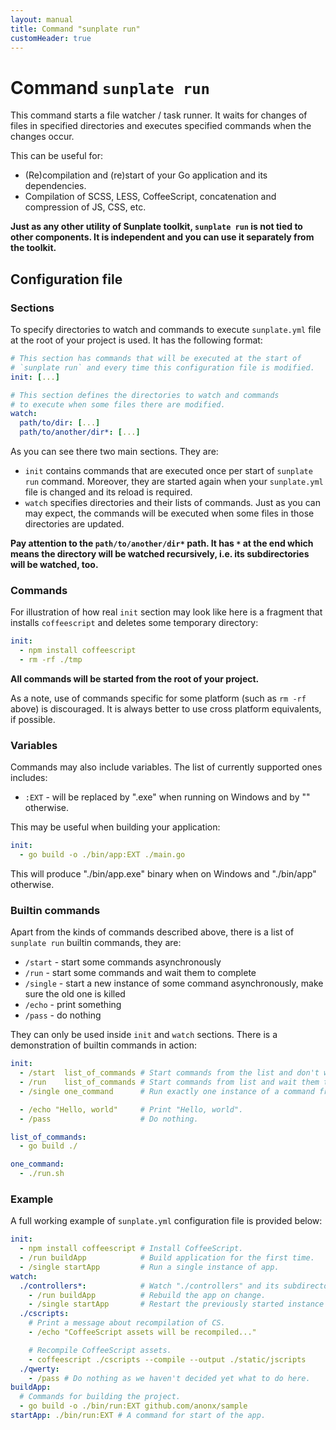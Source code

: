 ```yaml
---
layout: manual
title: Command "sunplate run"
customHeader: true
---
```

# Command `sunplate run`
This command starts a file watcher / task runner.
It waits for changes of files in specified directories and executes specified commands
when the changes occur.

This can be useful for:

* (Re)compilation and (re)start of your Go application and its dependencies.
* Compilation of SCSS, LESS, CoffeeScript, concatenation and compression of JS, CSS, etc.

**Just as any other utility of Sunplate toolkit, `sunplate run` is not tied to other components.
It is independent and you can use it separately from the toolkit.**

## Configuration file
### Sections
To specify directories to watch and commands to execute `sunplate.yml`
file at the root of your project is used.
It has the following format:

```yaml
# This section has commands that will be executed at the start of
# `sunplate run` and every time this configuration file is modified.
init: [...]

# This section defines the directories to watch and commands
# to execute when some files there are modified.
watch:
  path/to/dir: [...]
  path/to/another/dir*: [...]
```

As you can see there two main sections. They are:

* `init` contains commands that are executed once per start of `sunplate run` command.
Moreover, they are started again when your `sunplate.yml` file is changed and its reload is required.
* `watch` specifies directories and their lists of commands. Just as you can may expect,
the commands will be executed when some files in those directories are updated.

**Pay attention to the `path/to/another/dir*` path. It has `*` at the end which means
the directory will be watched recursively, i.e. its subdirectories will be watched, too.**

### Commands
For illustration of how real `init` section may look like here is a fragment that
installs `coffeescript` and deletes some temporary directory:

```yaml
init:
  - npm install coffeescript
  - rm -rf ./tmp
```

**All commands will be started from the root of your project.**

As a note, use of commands specific for some platform (such as `rm -rf` above) is discouraged.
It is always better to use cross platform equivalents, if possible.

### Variables
Commands may also include variables. The list of currently supported ones includes:

* `:EXT` - will be replaced by ".exe" when running on Windows and by "" otherwise.

This may be useful when building your application:

```yaml
init:
  - go build -o ./bin/app:EXT ./main.go
```

This will produce "./bin/app.exe" binary when on Windows and "./bin/app" otherwise.

### Builtin commands
Apart from the kinds of commands described above, there is a list of `sunplate run` builtin commands, they are:

* `/start` - start some commands asynchronously
* `/run` - start some commands and wait them to complete
* `/single` - start a new instance of some command asynchronously, make sure the old one is killed
* `/echo` - print something
* `/pass` - do nothing

They can only be used inside `init` and `watch` sections.
There is a demonstration of builtin commands in action:

```yaml
init:
  - /start  list_of_commands # Start commands from the list and don't wait them.
  - /run    list_of_commands # Start commands from list and wait them to complete.
  - /single one_command      # Run exactly one instance of a command from section.

  - /echo "Hello, world"     # Print "Hello, world".
  - /pass                    # Do nothing.

list_of_commands:
  - go build ./

one_command:
  - ./run.sh
```

### Example
A full working example of `sunplate.yml` configuration file is provided below:

```yaml
init:
  - npm install coffeescript # Install CoffeeScript.
  - /run buildApp            # Build application for the first time.
  - /single startApp         # Run a single instance of app.
watch:
  ./controllers*:            # Watch "./controllers" and its subdirectories.
    - /run buildApp          # Rebuild the app on change.
    - /single startApp       # Restart the previously started instance of app.
  ./cscripts:
    # Print a message about recompilation of CS.
    - /echo "CoffeeScript assets will be recompiled..."

    # Recompile CoffeeScript assets.
    - coffeescript ./cscripts --compile --output ./static/jscripts
  ./qwerty:
    - /pass # Do nothing as we haven't decided yet what to do here.
buildApp:
  # Commands for building the project.
  - go build -o ./bin/run:EXT github.com/anonx/sample
startApp: ./bin/run:EXT # A command for start of the app.
```
